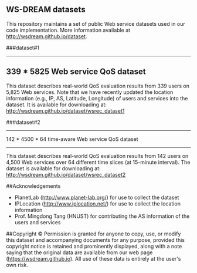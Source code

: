 ## WS-DREAM datasets

This repository maintains a set of public Web service datasets used in our code implementation. More information available at http://wsdream.github.io/dataset.

###dataset#1

---
339 * 5825 Web service QoS dataset
---
This dataset describes real-world QoS evaluation results from 339 users on 
5,825 Web services. Note that we have recently updated the location 
information (e.g., IP, AS, Latitude, Longitude) of users and services into 
the dataset. It is available for downloading at: 
http://wsdream.github.io/dataset/wsrec_dataset1


###dataset#2

---

142 * 4500 * 64 time-aware Web service QoS dataset

---

This dataset describes real-world QoS evaluation results from 142 users on 
4,500 Web services over 64 different time slices (at 15-minute interval). 
The dataset is available for downloading at: 
http://wsdream.github.io/dataset/wsrec_dataset2

##Acknowledgements
- PlanetLab (http://www.planet-lab.org/) for use to collect the dataset
- IPLocation (http://www.iplocation.net/) for use to collect the 
location information
- Prof. Mingdong Tang (HNUST) for contributing the AS information of the users and services 

##Copyright &copy;
Permission is granted for anyone to copy, use, or modify this dataset and accompanying documents for any purpose, provided this copyright notice is retained and prominently displayed, along with a note saying that the original data are available from our web page (https://wsdream.github.io). All use of these data is entirely at the user's own risk.